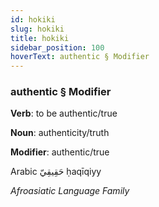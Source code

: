 ```yaml
---
id: hokiki
slug: hokiki
title: hokiki
sidebar_position: 100
hoverText: authentic § Modifier
---
```


### authentic § Modifier

**Verb**: to be authentic/true

**Noun**: authenticity/truth

**Modifier**: authentic/true

Arabic حَقِيقِيّ ḥaqīqiyy 

*Afroasiatic Language Family*